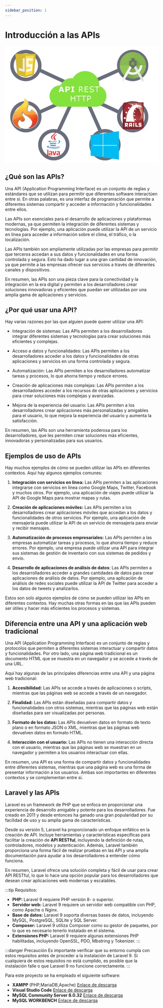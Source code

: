 ```yaml
---
sidebar_position: 1
---
```

# Introducción a las APIs
<p class="image-center">
  <img src="/images/api_rest.png" alt="Descripción de la imagen"/>
</p>

## ¿Qué son las APIs?

Una API (Application Programming Interface) es un conjunto de reglas y estándares que se utilizan para permitir que diferentes software interactúen entre sí. En otras palabras, es una interfaz de programación que permite a diferentes sistemas compartir y acceder a información y funcionalidades entre ellos.

Las APIs son esenciales para el desarrollo de aplicaciones y plataformas modernas, ya que permiten la integración de diferentes sistemas y tecnologías. Por ejemplo, una aplicación puede utilizar la API de un servicio en línea para acceder a información sobre el clima, el tráfico, o la localización.

Las APIs también son ampliamente utilizadas por las empresas para permitir que terceros accedan a sus datos y funcionalidades en una forma controlada y segura. Esto ha dado lugar a una gran cantidad de innovación, ya que permite a las empresas ofrecer sus servicios a través de diferentes canales y dispositivos.

En resumen, las APIs son una pieza clave para la conectividad y la integración en la era digital y permiten a los desarrolladores crear soluciones innovadoras y eficientes que puedan ser utilizadas por una amplia gama de aplicaciones y servicios.

## ¿Por qué usar una API?

Hay varias razones por las que alguien puede querer utilizar una API:

- Integración de sistemas: Las APIs permiten a los desarrolladores integrar diferentes sistemas y tecnologías para crear soluciones más eficientes y complejas.

- Acceso a datos y funcionalidades: Las APIs permiten a los desarrolladores acceder a los datos y funcionalidades de otras aplicaciones y servicios en una forma controlada y segura.

- Automatización: Las APIs permiten a los desarrolladores automatizar tareas y procesos, lo que ahorra tiempo y reduce errores.

- Creación de aplicaciones más complejas: Las APIs permiten a los desarrolladores acceder a los recursos de otras aplicaciones y servicios para crear soluciones más complejas y avanzadas.

- Mejora de la experiencia del usuario: Las APIs permiten a los desarrolladores crear aplicaciones más personalizadas y amigables para el usuario, lo que mejora la experiencia del usuario y aumenta la satisfacción.

En resumen, las APIs son una herramienta poderosa para los desarrolladores, que les permiten crear soluciones más eficientes, innovadoras y personalizadas para sus usuarios.

## Ejemplos de uso de APIs

Hay muchos ejemplos de cómo se pueden utilizar las APIs en diferentes contextos. Aquí hay algunos ejemplos comunes:

1. **Integración con servicios en línea:** Las APIs permiten a las aplicaciones integrarse con servicios en línea como Google Maps, Twitter, Facebook y muchos otros. Por ejemplo, una aplicación de viajes puede utilizar la API de Google Maps para mostrar mapas y rutas.

2. **Creación de aplicaciones móviles:** Las APIs permiten a los desarrolladores crear aplicaciones móviles que accedan a los datos y funcionalidades de otros servicios. Por ejemplo, una aplicación de mensajería puede utilizar la API de un servicio de mensajería para enviar y recibir mensajes.

3. **Automatización de procesos empresariales:** Las APIs permiten a las empresas automatizar tareas y procesos, lo que ahorra tiempo y reduce errores. Por ejemplo, una empresa puede utilizar una API para integrar sus sistemas de gestión de inventario con sus sistemas de pedidos y envío.

4. **Desarrollo de aplicaciones de análisis de datos**: Las APIs permiten a los desarrolladores acceder a grandes cantidades de datos para crear aplicaciones de análisis de datos. Por ejemplo, una aplicación de análisis de redes sociales puede utilizar la API de Twitter para acceder a los datos de tweets y analizarlos.

Estos son solo algunos ejemplos de cómo se pueden utilizar las APIs en diferentes contextos. Hay muchas otras formas en las que las APIs pueden ser útiles y hacer más eficientes los procesos y sistemas.

## Diferencia entre una API y una aplicación web tradicional

Una API (Application Programming Interface) es un conjunto de reglas y protocolos que permiten a diferentes sistemas interactuar y compartir datos y funcionalidades. Por otro lado, una página web tradicional es un documento HTML que se muestra en un navegador y se accede a través de una URL.

Aquí hay algunas de las principales diferencias entre una API y una página web tradicional:

1. **Accesibilidad:**  Las APIs se accede a través de aplicaciones o scripts, mientras que las páginas web se accede a través de un navegador.

2. **Finalidad:** Las APIs están diseñadas para compartir datos y funcionalidades con otros sistemas, mientras que las páginas web están diseñadas para ser visualizadas por personas.

3. **Formato de los datos:** Las APIs devuelven datos en formato de texto plano o en formato JSON o XML, mientras que las páginas web devuelven datos en formato HTML.

4. **Interacción con el usuario:** Las APIs no tienen una interacción directa con el usuario, mientras que las páginas web se muestran en un navegador y permiten a los usuarios interactuar con ellas.

En resumen, una API es una forma de compartir datos y funcionalidades entre diferentes sistemas, mientras que una página web es una forma de presentar información a los usuarios. Ambas son importantes en diferentes contextos y se complementan entre sí.

## Laravel y las APIs
Laravel es un framework de PHP que se enfoca en proporcionar una experiencia de desarrollo amigable y potente para los desarrolladores. Fue creado en 2011 y desde entonces ha ganado una gran popularidad por su facilidad de uso y su amplia gama de características.

Desde su versión 5, Laravel ha proporcionado un enfoque enfático en la creación de API. Incluye herramientas y características específicas para facilitar la creación de **API RESTful**, incluyendo la definición de rutas, controladores, modelos y autenticación. Además, Laravel también proporciona una forma fácil de realizar pruebas en las API y una amplia documentación para ayudar a los desarrolladores a entender cómo funciona.

En resumen, Laravel ofrece una solución completa y fácil de usar para crear API RESTful, lo que lo hace una opción popular para los desarrolladores que desean crear aplicaciones web modernas y escalables.

:::tip Requisitos:

- **PHP:** Laravel 9 requiere PHP versión 8- o superior.
- **Servidor web:** Laravel 9 requiere un servidor web compatible con PHP, como Apache o Nginx.
- **Base de datos:** Laravel 9 soporta diversas bases de datos, incluyendo MySQL, PostgreSQL, SQLite y SQL Server.
- **Composer:** Laravel 9 utiliza Composer como su gestor de paquetes, por lo que es necesario tenerlo instalado en el sistema.
- **Extensiones PHP:** Laravel 9 requiere algunas extensiones PHP habilitadas, incluyendo OpenSSL, PDO, Mbstring y Tokenizer.
:::

:::danger Precaución
Es importante verificar que su entorno cumpla con estos requisitos antes de proceder a la instalación de Laravel 9. Si cualquiera de estos requisitos no está cumplido, es posible que la instalación falle o que Laravel 9 no funcione correctamente.
:::

Para este proyecto se ha empleado el siguiente software:

- **XAMPP** (PHP,MariaDB,Apache) [Enlace de descarga](https://www.apachefriends.org/es/download.html)
- **Visual Studio Code** [Enlace de descarga](https://code.visualstudio.com/download)
- **MySQL Community Server 8.0.32** [Enlace de descarga](https://dev.mysql.com/downloads/mysql/)
- **MySQL WORKBENCH** [Enlace de descarga](https://www.mysql.com/products/workbench/)